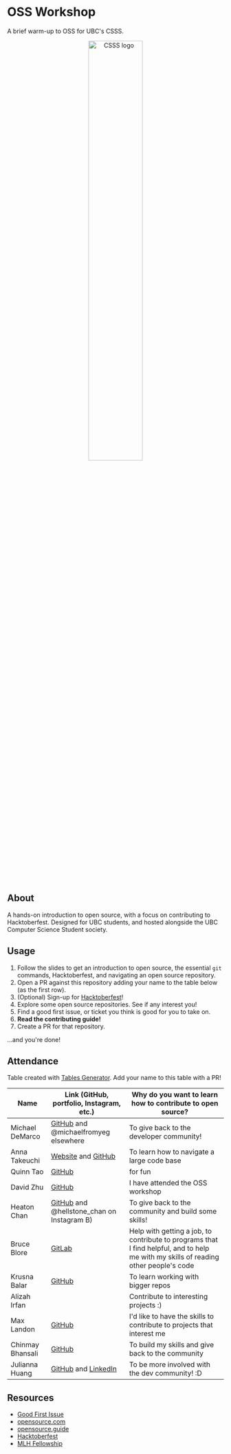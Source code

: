 # OSS Workshop

A brief warm-up to OSS for UBC's CSSS.

<p align="center">
    <img src="images/csss.png" alt="CSSS logo" width="50%" />
</p>

## About

A hands-on introduction to open source, with a focus on contributing to Hacktoberfest. Designed for UBC students, and hosted alongside the UBC Computer Science Student society.

## Usage

1. Follow the slides to get an introduction to open source, the essential `git` commands, Hacktoberfest, and navigating an open source repository.
2. Open a PR against this repository adding your name to the table below (as the first row).
3. (Optional) Sign-up for [Hacktoberfest](https://hacktoberfest.com)!
4. Explore some open source repositories. See if any interest you!
5. Find a good first issue, or ticket you think is good for you to take on.
6. **Read the contributing guide!**
7. Create a PR for that repository.

...and you're done!

## Attendance

Table created with [Tables Generator](https://www.tablesgenerator.com/markdown_tables). Add your name to this table with a PR!

| Name             | Link (GitHub, portfolio, Instagram, etc.)                                        | Why do you want to learn how to contribute to open source?                                                                           |
| ---------------- | -------------------------------------------------------------------------------- | ------------------------------------------------------------------------------------------------------------------------------------ |
| Michael DeMarco  | [GitHub](https://github.com/michaelfromyeg) and @michaelfromyeg elsewhere        | To give back to the developer community!                                                                                             |
| Anna Takeuchi    | [Website](https://annatakeuchi.dev) and [GitHub](https://github.com/annatake)    | To learn how to navigate a large code base                                                                                           |
| Quinn Tao        | [GitHub](https://github.com/t-quinn-t/oss-workshop)                              | for fun                                                                                                                              |
| David Zhu        | [GitHub](https://github.com/DavidZhu1388)                                        | I have attended the OSS workshop                                                                                                     |
| Heaton Chan      | [GitHub](https://github.com/codingonapotato) and @hellstone_chan on Instagram B) | To give back to the community and build some skills!                                                                                 |
| Bruce Blore      | [GitLab](https://gitlab.com/0100001001000010)                                    | Help with getting a job, to contribute to programs that I find helpful, and to help me with my skills of reading other people's code |
| Krusna Balar     | [GitHub](https://github.com/krusnabalar)                                         | To learn working with bigger repos                                                                                                   |
| Alizah Irfan     |                                                                                  | Contribute to interesting projects :)                                                                                                |
| Max Landon       | [GitHub](https://github.com/Yotter)                                              | I'd like to have the skills to contribute to projects that interest me                                                               |
| Chinmay Bhansali | [GitHub](https://github.com/ChinmayBhansali)                                     | To build my skills and give back to the community
| Julianna Huang   | [GitHub](https://github.com/hyiqiin) and [LinkedIn](https://www.linkedin.com/in/julianna-huang-595a86299/)                             | To be more involved with the dev community! :D                                                                                      |

## Resources

- [Good First Issue](https://goodfirstissues.com)
- [opensource.com](https://opensource.com)
- [opensource.guide](https://opensource.guide/how-to-contribute)
- [Hacktoberfest](https://hacktoberfest.com)
- [MLH Fellowship](https://fellowship.mlh.io)
